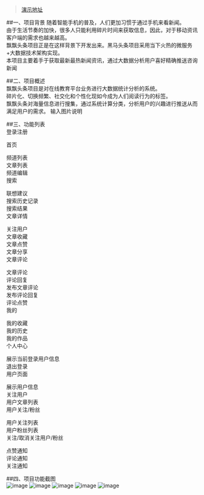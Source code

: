> [演示地址](http://42.192.3.136:8081/#/) 
> 
##一、项目背景
随着智能手机的普及，人们更加习惯于通过手机来看新闻。  
由于生活节奏的加快，很多人只能利用碎片时间来获取信息，因此，对于移动资讯客户端的需求也越来越高。  
飘飘头条项目正是在这样背景下开发出来。黑马头条项目采用当下火热的微服务+大数据技术架构实现。  
本项目主要着手于获取最新最热新闻资讯，通过大数据分析用户喜好精确推送咨询新闻  

##二、项目概述  
飘飘头条项目是对在线教育平台业务进行大数据统计分析的系统。  
碎片化、切换频繁、社交化和个性化现如今成为人们阅读行为的标签。  
飘飘头条对海量信息进行搜集，通过系统计算分类，分析用户的兴趣进行推送从而满足用户的需求。 输入图片说明  

##三、功能列表  
登录注册  
  
首页  
  
频道列表  
文章列表  
频道编辑  
搜索  
  
联想建议  
搜索历史记录  
搜索结果  
文章详情  
  
关注用户  
文章收藏  
文章点赞  
文章分享  
文章评论  
  
文章评论  
评论回复  
发布文章评论  
发布评论回复  
评论点赞  
我的  
  
我的收藏  
我的历史  
我的作品  
个人中心  
  
展示当前登录用户信息  
退出登录  
用户页面  
  
展示用户信息  
关注用户  
用户文章列表  
用户关注/粉丝  
  
用户关注列表  
用户粉丝列表  
关注/取消关注用户/粉丝  
  
点赞通知   
评论通知  
关注通知  
  
##四、项目功能截图  
![image](https://github.com/AA12GQ/toutiao/blob/main/src/proImg/channels.png)
![image](https://github.com/AA12GQ/toutiao/blob/main/src/proImg/home_detail.png)
![image](https://github.com/AA12GQ/toutiao/blob/main/src/proImg/my.png)
![image](https://github.com/AA12GQ/toutiao/blob/main/src/proImg/shouye.png)
![image](https://github.com/AA12GQ/toutiao/blob/main/src/proImg/myEdit.png)
